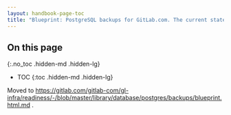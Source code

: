 ```yaml
---
layout: handbook-page-toc
title: "Blueprint: PostgreSQL backups for GitLab.com. The current state and proposed improvements"
---
```


## On this page
{:.no_toc .hidden-md .hidden-lg}

- TOC
{:toc .hidden-md .hidden-lg}

Moved to https://gitlab.com/gitlab-com/gl-infra/readiness/-/blob/master/library/database/postgres/backups/blueprint.html.md .
